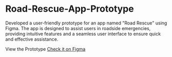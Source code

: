 # Road-Rescue-App-Prototype
Developed a user-friendly prototype for an app named "Road Rescue" using Figma. The app is designed to assist users in roadside emergencies, providing intuitive features and a seamless user interface to ensure quick and effective assistance.

View the Prototype [Check it on Figma](https://www.figma.com/link-to-your-prototype)
